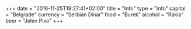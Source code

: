+++
date = "2016-11-25T19:27:41+02:00"
title = "Info"
type = "info"
capital = "Belgrade"
currency = "Serbian Dinar"
food = "Burek"
alcohol = "Rakia"
beer = "Jelen Pivo"
+++

